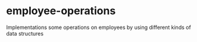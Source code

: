 # employee-operations
Implementations some operations on employees by using different kinds of data structures
